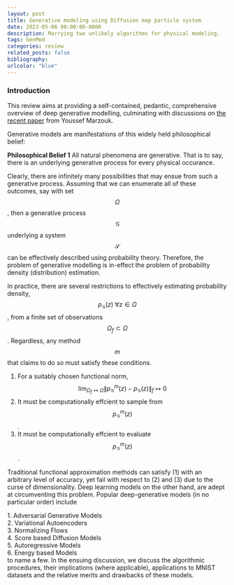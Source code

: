 ```yaml
---
layout: post
title: Generative modeling using Diffusion map particle system
date: 2023-05-06 08:00:00-0000
description: Marrying two unlikely algorithms for physical modeling.
tags: GenMod
categories: review
related_posts: false
bibliography: 
urlcolor: "blue"
---
```

### Introduction

This review aims at providing a self-contained, pedantic, comprehensive overview of deep generative modelling, culminating with discussions on [the recent paper](https://arxiv.org/abs/2304.00200) from Youssef Marzouk.


Generative models are manifestations of this widely held philosophical belief:
<div class="alert alert-block alert-success">
<b>Philosophical Belief 1</b> All natural phenomena are generative. That is to say, there is an underlying generative process for every physical occurance.
</div>


Clearly, there are infinitely many possibilities that may ensue from such a generative process. Assuming that we can enumerate all of these outcomes, say with set $$\Omega$$, then a generative process $$\mathcal{G}$$ underlying a system $$\mathcal{S}$$ can be effectively described using probability theory. Therefore, the problem of generative modelling is in-effect the problem of probability density (distribution) estimation.

In practice, there are several restrictions to effectively estimating probability density, $$p_{\mathcal{G}}(z) \: \forall z \in \Omega$$, from a finite set of observations $$\Omega_f \subset \Omega$$. Regardless, any method $$m$$ that claims to do so must satisfy these conditions.
1. For a suitably chosen functional norm, $$\lim_{\Omega_f \mapsto \Omega} \|p_{\mathcal{G}}^{m}(z) - p_{\mathcal{G}}(z)\|_f \mapsto 0$$
2. It must be computationally effcient to sample from $$p_{\mathcal{G}}^{m}(z)$$.
3. It must be computationally effcient to evaluate $$p_{\mathcal{G}}^{m}(z)$$.

Traditional functional approximation methods can satisfy (1) with an arbitrary level of accuracy, yet fail with respect to (2) and (3) due to the curse of dimensionality. Deep learning models on the other hand, are adept at circumventing this problem. Popular deep-generative models (in no particular order) include

<div class="alert alert-block alert-success">
   1. Adversarial Generative Models <br>
   2. Variational Autoencoders <br>
   3. Normalizing Flows <br>
   4. Score based Diffusion Models <br>
   5. Autoregressive Models <br>
   6. Energy based Models <br>
</div>
to name a few. In the ensuing discussion, we discuss the algorithmic procedures, their implications (where applicable), applications to MNIST datasets and the relative merits and drawbacks of these models.